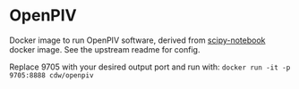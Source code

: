 # OpenPIV
Docker image to run OpenPIV software, derived from [scipy-notebook](https://github.com/jupyter/docker-stacks/tree/master/scipy-notebook) docker image. See the upstream readme for config.

Replace 9705 with your desired output port and run with:
`docker run -it -p 9705:8888 cdw/openpiv`

